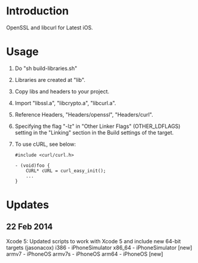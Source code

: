 Introduction
============

OpenSSL and libcurl for Latest iOS.

Usage
=====

 1. Do "sh build-libraries.sh"
 2. Libraries are created at "lib".
 3. Copy libs and headers to your project.
 4. Import "libssl.a", "libcrypto.a", "libcurl.a".
 5. Reference Headers, "Headers/openssl", "Headers/curl".
 6. Specifying the flag  "-lz" in "Other Linker Flags" (OTHER_LDFLAGS) setting in the "Linking" section in the Build settings of the target.
 7. To use cURL, see below:

        #include <curl/curl.h>

        - (void)foo {    
            CURL* cURL = curl_easy_init();  
            ...  
        }

Updates
=======

22 Feb 2014
-----------
Xcode 5: Updated scripts to work with Xcode 5 and include new 64-bit targets (jasonacox)
	i386 	- iPhoneSimulator
	x86_64 	- iPhoneSimulator [new]
	armv7 	- iPhoneOS
	armv7s 	- iPhoneOS
	arm64 	- iPhoneOS [new]

